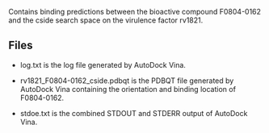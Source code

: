 Contains binding predictions between the bioactive compound F0804-0162 and the cside search space on the virulence factor rv1821.

## Files

- log.txt is the log file generated by AutoDock Vina.

- rv1821_F0804-0162_cside.pdbqt is the PDBQT file generated by AutoDock Vina containing the orientation and binding location of F0804-0162.

- stdoe.txt is the combined STDOUT and STDERR output of AutoDock Vina.

